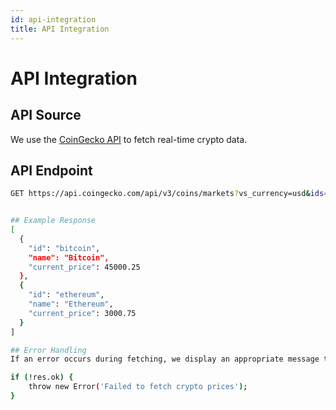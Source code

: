 ```yaml
---
id: api-integration
title: API Integration
---
```


# API Integration

## API Source
We use the [CoinGecko API](https://www.coingecko.com/en/api) to fetch real-time crypto data.

## API Endpoint
```bash
GET https://api.coingecko.com/api/v3/coins/markets?vs_currency=usd&ids=bitcoin,ethereum,ripple,litecoin,cardano


## Example Response
[
  {
    "id": "bitcoin",
    "name": "Bitcoin",
    "current_price": 45000.25
  },
  {
    "id": "ethereum",
    "name": "Ethereum",
    "current_price": 3000.75
  }
]

## Error Handling
If an error occurs during fetching, we display an appropriate message to the user:

if (!res.ok) {
    throw new Error('Failed to fetch crypto prices');
}
